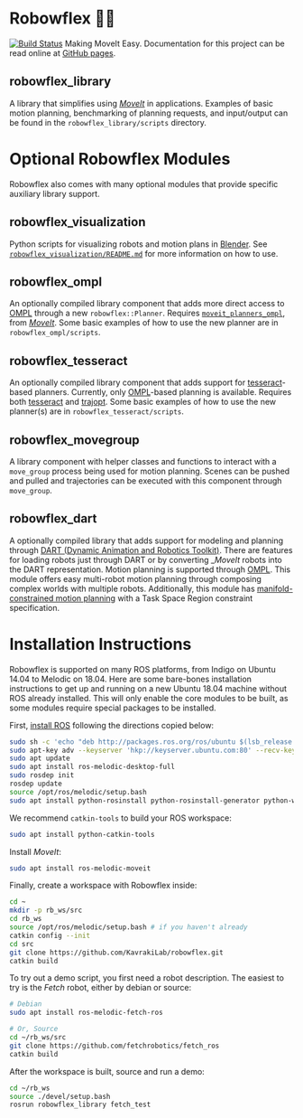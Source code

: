 # Robowflex 💪🤖
[![Build Status](https://travis-ci.com/KavrakiLab/robowflex.svg?token=zsePEoorZroAPTxFCVFs&branch=master)](https://travis-ci.com/KavrakiLab/robowflex) Making MoveIt Easy.
Documentation for this project can be read online at [GitHub pages](https://kavrakilab.github.io/robowflex/).

## robowflex_library
A library that simplifies using [_MoveIt_](https://github.com/ros-planning/moveit) in applications.
Examples of basic motion planning, benchmarking of planning requests, and input/output can be found in the `robowflex_library/scripts` directory.

# Optional Robowflex Modules
Robowflex also comes with many optional modules that provide specific auxiliary library support.

## robowflex_visualization
Python scripts for visualizing robots and motion plans in [Blender](https://www.blender.org/).
See [`robowflex_visualization/README.md`](robowflex_visualization/README.md) for more information on how to use.

## robowflex_ompl
An optionally compiled library component that adds more direct access to [OMPL](http://ompl.kavrakilab.org/) through a new `robowflex::Planner`.
Requires [`moveit_planners_ompl`](https://github.com/ros-planning/moveit/tree/kinetic-devel/moveit_planners/ompl), from [_MoveIt_](https://github.com/ros-planning/moveit).
Some basic examples of how to use the new planner are in `robowflex_ompl/scripts`.

## robowflex_tesseract
An optionally compiled library component that adds support for [tesseract](https://github.com/ros-industrial-consortium/tesseract)-based planners.
Currently, only [OMPL](http://ompl.kavrakilab.org/)-based planning is available.
Requires both [tesseract](https://github.com/ros-industrial-consortium/tesseract) and [trajopt](https://github.com/ros-industrial-consortium/trajopt_ros).
Some basic examples of how to use the new planner(s) are in `robowflex_tesseract/scripts`.

## robowflex_movegroup
A library component with helper classes and functions to interact with a `move_group` process being used for motion planning.
Scenes can be pushed and pulled and trajectories can be executed with this component through `move_group`.

## robowflex_dart
A optionally compiled library that adds support for modeling and planning through [DART (Dynamic Animation and Robotics Toolkit)](https://dartsim.github.io/).
There are features for loading robots just through DART or by converting __MoveIt_ robots into the DART representation.
Motion planning is supported through [OMPL](http://ompl.kavrakilab.org/).
This module offers easy multi-robot motion planning through composing complex worlds with multiple robots.
Additionally, this module has [manifold-constrained motion planning](http://ompl.kavrakilab.org/constrainedPlanning.html) with a Task Space Region constraint specification.

# Installation Instructions

Robowflex is supported on many ROS platforms, from Indigo on Ubuntu 14.04 to Melodic on 18.04.
Here are some bare-bones installation instructions to get up and running on a new Ubuntu 18.04 machine without ROS already installed.
This will only enable the core modules to be built, as some modules require special packages to be installed.

First, [install ROS](http://wiki.ros.org/melodic/Installation/Ubuntu) following the directions copied below:

```sh
sudo sh -c 'echo "deb http://packages.ros.org/ros/ubuntu $(lsb_release -sc) main" > /etc/apt/sources.list.d/ros-latest.list'
sudo apt-key adv --keyserver 'hkp://keyserver.ubuntu.com:80' --recv-key C1CF6E31E6BADE8868B172B4F42ED6FBAB17C654
sudo apt update
sudo apt install ros-melodic-desktop-full
sudo rosdep init
rosdep update
source /opt/ros/melodic/setup.bash
sudo apt install python-rosinstall python-rosinstall-generator python-wstool build-essential
```

We recommend `catkin-tools` to build your ROS workspace:
```sh
sudo apt install python-catkin-tools
```

Install _MoveIt_:
```sh
sudo apt install ros-melodic-moveit
```

Finally, create a workspace with Robowflex inside:
```sh
cd ~
mkdir -p rb_ws/src
cd rb_ws
source /opt/ros/melodic/setup.bash # if you haven't already
catkin config --init
cd src
git clone https://github.com/KavrakiLab/robowflex.git
catkin build
```

To try out a demo script, you first need a robot description.
The easiest to try is the _Fetch_ robot, either by debian or source:
```sh
# Debian
sudo apt install ros-melodic-fetch-ros

# Or, Source
cd ~/rb_ws/src
git clone https://github.com/fetchrobotics/fetch_ros
catkin build
```

After the workspace is built, source and run a demo:
```sh
cd ~/rb_ws
source ./devel/setup.bash
rosrun robowflex_library fetch_test
```
